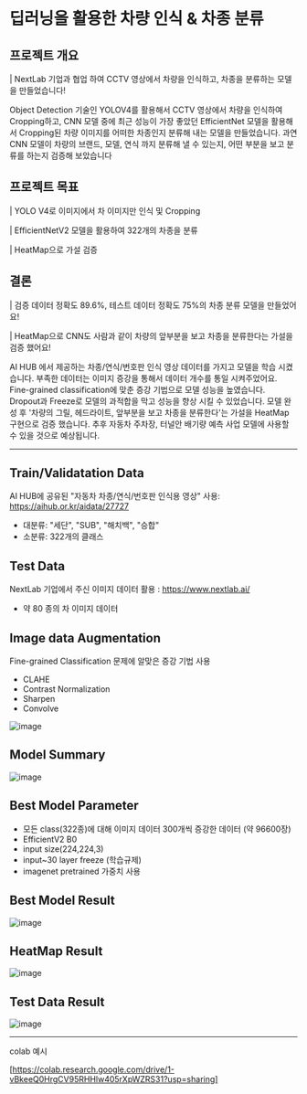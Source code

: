 # 딥러닝을 활용한 차량 인식 & 차종 분류

## 프로젝트 개요
| NextLab 기업과 협업 하여 CCTV 영상에서 차량을 인식하고, 차종을 분류하는 모델을 만들었습니다!

Object Detection 기술인 YOLOV4를 활용해서 CCTV 영상에서 차량을 인식하여 Cropping하고, CNN 모델 중에 최근 성능이 가장 좋았던 EfficientNet 모델을 활용해서 Cropping된 차량 이미지를 어떠한 차종인지 분류해 내는 모델을 만들었습니다. 과연 CNN 모델이 차량의 브랜드, 모델, 연식 까지 분류해 낼 수 있는지, 어떤 부분을 보고 분류를 하는지 검증해 보았습니다

## 프로젝트 목표

| YOLO V4로 이미지에서 차 이미지만 인식 및 Cropping

| EfficientNetV2 모델을 활용하여 322개의 차종을 분류 

| HeatMap으로 가설 검증

## 결론

| 검증 데이터 정확도 89.6%, 테스트 데이터 정확도 75%의 차종 분류 모델을 만들었어요! 

| HeatMap으로 CNN도 사람과 같이 차량의 앞부분을 보고 차종을 분류한다는 가설을 검증 했어요!

AI HUB 에서 제공하는 차종/연식/번호판 인식 영상 데이터를 가지고 모델을 학습 시켰습니다. 부족한 데이터는 이미지 증강을 통해서 데이터 개수를 통일 시켜주었어요. Fine-grained classification에 맞춘 증강 기법으로 모델 성능을 높였습니다. Dropout과 Freeze로 모델의 과적합을 막고 성능을 향상 시킬 수 있었습니다. 모델 완성 후 '차량의 그릴, 헤드라이트, 앞부분을 보고 차종을 분류한다'는 가설을 HeatMap 구현으로 검증 했습니다. 추후 자동차 주차장, 터널안 배기량 예측 사업 모델에 사용할 수 있을 것으로 예상됩니다.


---

## Train/Validatation Data
AI HUB에 공유된 "자동차 차종/연식/번호판 인식용 영상" 사용: https://aihub.or.kr/aidata/27727
- 대분류: "세단", "SUB", "해치백", "승합"
- 소분류: 322개의 클래스


## Test Data
NextLab 기업에서 주신 이미지 데이터 활용 : https://www.nextlab.ai/
- 약 80 종의 차 이미지 데이터 


## Image data Augmentation
Fine-grained Classification 문제에 알맞은 증강 기법 사용
- CLAHE
- Contrast Normalization
- Sharpen
- Convolve

![image](https://user-images.githubusercontent.com/71398226/133566065-3ad87517-a771-4f19-a588-d3881cf3065e.png)


## Model Summary
![image](https://user-images.githubusercontent.com/71398226/133566602-30f73963-9303-435c-a3b5-7cb3776e83ee.png)

## Best Model Parameter
- 모든 class(322종)에 대해 이미지 데이터 300개씩 증강한 데이터 (약 96600장)
- EfficientV2 B0 
- input size(224,224,3)
- input~30 layer freeze (학습규제)
- imagenet pretrained 가중치 사용

## Best Model Result
![image](https://user-images.githubusercontent.com/71398226/133566684-8867e143-ca13-449b-af1a-460e3719e26c.png)

## HeatMap Result
![image](https://user-images.githubusercontent.com/71398226/133566790-3f96b1ef-d643-4633-9097-73645b56272e.png)

## Test Data Result
![image](https://user-images.githubusercontent.com/71398226/133567031-b4d92414-6fb1-4383-96b5-b2ab655d6d96.png)


---
colab 예시

[https://colab.research.google.com/drive/1-vBkeeQ0HrgCV95RHHlw405rXpWZRS31?usp=sharing]
